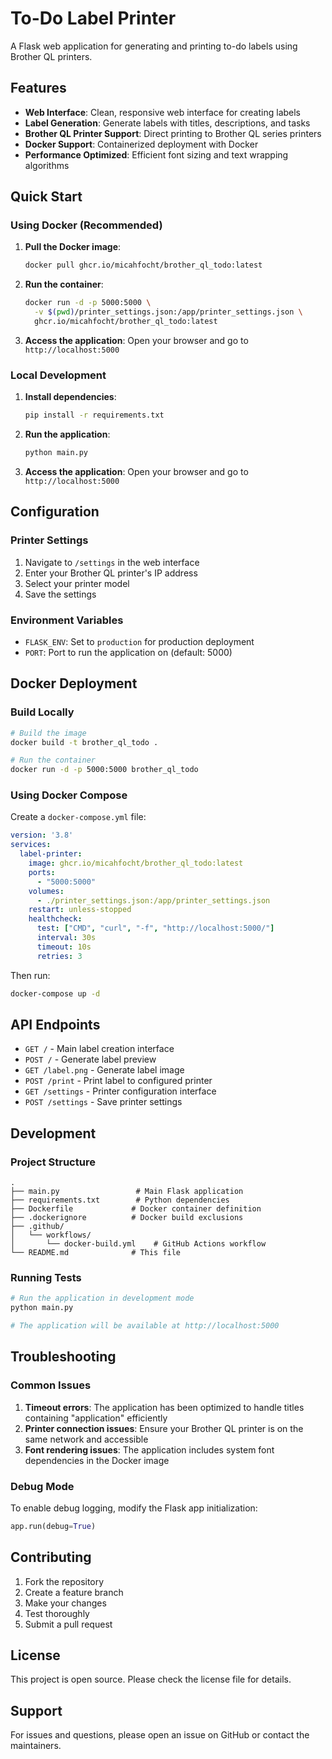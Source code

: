 # To-Do Label Printer

A Flask web application for generating and printing to-do labels using Brother QL printers.

## Features

- **Web Interface**: Clean, responsive web interface for creating labels
- **Label Generation**: Generate labels with titles, descriptions, and tasks
- **Brother QL Printer Support**: Direct printing to Brother QL series printers
- **Docker Support**: Containerized deployment with Docker
- **Performance Optimized**: Efficient font sizing and text wrapping algorithms

## Quick Start

### Using Docker (Recommended)

1. **Pull the Docker image**:
   ```bash
   docker pull ghcr.io/micahfocht/brother_ql_todo:latest
   ```

2. **Run the container**:
   ```bash
   docker run -d -p 5000:5000 \
     -v $(pwd)/printer_settings.json:/app/printer_settings.json \
     ghcr.io/micahfocht/brother_ql_todo:latest
   ```

3. **Access the application**:
   Open your browser and go to `http://localhost:5000`

### Local Development

1. **Install dependencies**:
   ```bash
   pip install -r requirements.txt
   ```

2. **Run the application**:
   ```bash
   python main.py
   ```

3. **Access the application**:
   Open your browser and go to `http://localhost:5000`

## Configuration

### Printer Settings

1. Navigate to `/settings` in the web interface
2. Enter your Brother QL printer's IP address
3. Select your printer model
4. Save the settings

### Environment Variables

- `FLASK_ENV`: Set to `production` for production deployment
- `PORT`: Port to run the application on (default: 5000)

## Docker Deployment

### Build Locally

```bash
# Build the image
docker build -t brother_ql_todo .

# Run the container
docker run -d -p 5000:5000 brother_ql_todo
```

### Using Docker Compose

Create a `docker-compose.yml` file:

```yaml
version: '3.8'
services:
  label-printer:
    image: ghcr.io/micahfocht/brother_ql_todo:latest
    ports:
      - "5000:5000"
    volumes:
      - ./printer_settings.json:/app/printer_settings.json
    restart: unless-stopped
    healthcheck:
      test: ["CMD", "curl", "-f", "http://localhost:5000/"]
      interval: 30s
      timeout: 10s
      retries: 3
```

Then run:
```bash
docker-compose up -d
```

## API Endpoints

- `GET /` - Main label creation interface
- `POST /` - Generate label preview
- `GET /label.png` - Generate label image
- `POST /print` - Print label to configured printer
- `GET /settings` - Printer configuration interface
- `POST /settings` - Save printer settings

## Development

### Project Structure

```
.
├── main.py                 # Main Flask application
├── requirements.txt        # Python dependencies
├── Dockerfile             # Docker container definition
├── .dockerignore          # Docker build exclusions
├── .github/
│   └── workflows/
│       └── docker-build.yml    # GitHub Actions workflow
└── README.md              # This file
```

### Running Tests

```bash
# Run the application in development mode
python main.py

# The application will be available at http://localhost:5000
```

## Troubleshooting

### Common Issues

1. **Timeout errors**: The application has been optimized to handle titles containing "application" efficiently
2. **Printer connection issues**: Ensure your Brother QL printer is on the same network and accessible
3. **Font rendering issues**: The application includes system font dependencies in the Docker image

### Debug Mode

To enable debug logging, modify the Flask app initialization:

```python
app.run(debug=True)
```

## Contributing

1. Fork the repository
2. Create a feature branch
3. Make your changes
4. Test thoroughly
5. Submit a pull request

## License

This project is open source. Please check the license file for details.

## Support

For issues and questions, please open an issue on GitHub or contact the maintainers.